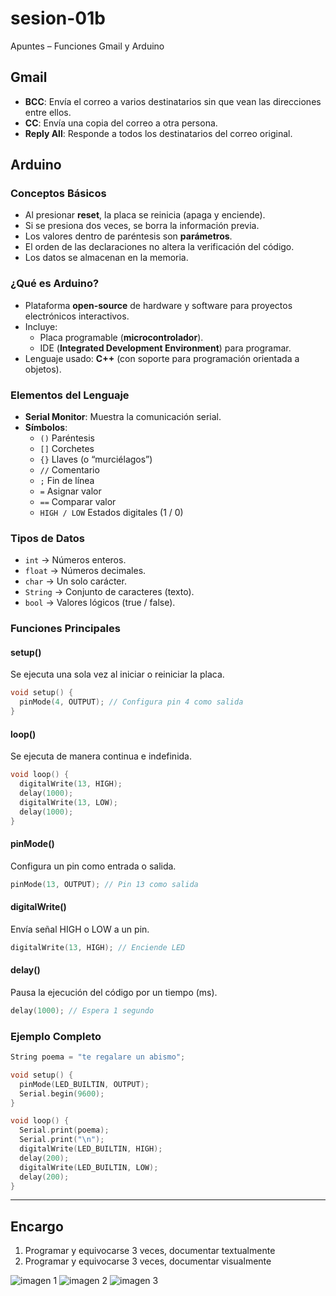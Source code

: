 # sesion-01b

Apuntes – Funciones Gmail y Arduino

## Gmail

- **BCC**: Envía el correo a varios destinatarios sin que vean las direcciones entre ellos.
- **CC**: Envía una copia del correo a otra persona.
- **Reply All**: Responde a todos los destinatarios del correo original.

## Arduino

### Conceptos Básicos

- Al presionar **reset**, la placa se reinicia (apaga y enciende).
- Si se presiona dos veces, se borra la información previa.
- Los valores dentro de paréntesis son **parámetros**.
- El orden de las declaraciones no altera la verificación del código.
- Los datos se almacenan en la memoria.

### ¿Qué es Arduino?

- Plataforma **open-source** de hardware y software para proyectos electrónicos interactivos.
- Incluye:
  - Placa programable (**microcontrolador**).
  - IDE (**Integrated Development Environment**) para programar.
- Lenguaje usado: **C++** (con soporte para programación orientada a objetos).

### Elementos del Lenguaje

- **Serial Monitor**: Muestra la comunicación serial.
- **Símbolos**:
  - `()` Paréntesis
  - `[]` Corchetes
  - `{}` Llaves (o “murciélagos”)
  - `//` Comentario
  - `;` Fin de línea
  - `=` Asignar valor
  - `==` Comparar valor
  - `HIGH / LOW` Estados digitales (1 / 0)

### Tipos de Datos

- `int` → Números enteros.  
- `float` → Números decimales.  
- `char` → Un solo carácter.  
- `String` → Conjunto de caracteres (texto).  
- `bool` → Valores lógicos (true / false).

### Funciones Principales

#### setup()

Se ejecuta una sola vez al iniciar o reiniciar la placa.

```cpp
void setup() {
  pinMode(4, OUTPUT); // Configura pin 4 como salida
}
```

#### loop()

Se ejecuta de manera continua e indefinida.

```cpp
void loop() {
  digitalWrite(13, HIGH);
  delay(1000);
  digitalWrite(13, LOW);
  delay(1000);
}
```

#### pinMode()

Configura un pin como entrada o salida.

```cpp
pinMode(13, OUTPUT); // Pin 13 como salida
```

#### digitalWrite()

Envía señal HIGH o LOW a un pin.

```cpp
digitalWrite(13, HIGH); // Enciende LED
```

#### delay()

Pausa la ejecución del código por un tiempo (ms).

```cpp
delay(1000); // Espera 1 segundo
```

### Ejemplo Completo

```cpp
String poema = "te regalare un abismo";

void setup() {
  pinMode(LED_BUILTIN, OUTPUT);
  Serial.begin(9600);
}

void loop() {
  Serial.print(poema);
  Serial.print("\n");
  digitalWrite(LED_BUILTIN, HIGH);
  delay(200);
  digitalWrite(LED_BUILTIN, LOW);
  delay(200);
}
```

---

## Encargo

1. Programar y equivocarse 3 veces, documentar textualmente
2. Programar y equivocarse 3 veces, documentar visualmente

![imagen 1](./imagenes/TMC_1B_3.jpeg)
![imagen 2](./imagenes/TMC_1B_4.jpeg)
![imagen 3](./imagenes/TMC_1B_5.jpeg)


